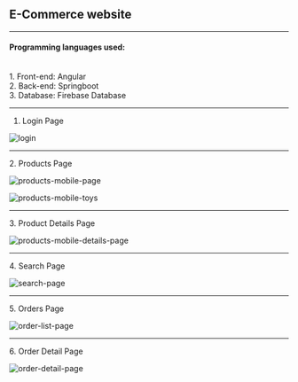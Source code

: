 **<h2>E-Commerce website</h2>**
<hr>
<h4>Programming languages used:</h4> 
<br>
  1. Front-end: Angular <br>
  2. Back-end: Springboot <br>
  3. Database: Firebase Database <br>
<hr>
<div>

1. Login Page

![login](https://github.com/Suvam-Mondal/e-commerce-website/assets/14257800/106ed5c3-ca20-4a9d-82c2-93a09cd6a87c)

<hr>
2. Products Page

![products-mobile-page](https://github.com/Suvam-Mondal/e-commerce-website/assets/14257800/a43684dc-6b04-4ba7-8fc7-b5af97d6f7c9)

![products-mobile-toys](https://github.com/Suvam-Mondal/e-commerce-website/assets/14257800/4ddf2270-dbf9-4b47-ae48-c0fe912d25b6)

<hr>
3. Product Details Page

![products-mobile-details-page](https://github.com/Suvam-Mondal/e-commerce-website/assets/14257800/0e76f4fb-2cb6-4317-99d3-d5b23fd9659e)

<hr>
4. Search Page

![search-page](https://github.com/Suvam-Mondal/e-commerce-website/assets/14257800/3b37222f-5bc9-4b8a-8ab1-5e3d83bc02d2)

<hr>
5. Orders Page

![order-list-page](https://github.com/Suvam-Mondal/e-commerce-website/assets/14257800/120b2eda-0d77-4319-a96d-ca565a4bd497)

<hr>
6. Order Detail Page

![order-detail-page](https://github.com/Suvam-Mondal/e-commerce-website/assets/14257800/f56cfa9e-9caa-493c-a0a2-073399a8039d)

</div>
